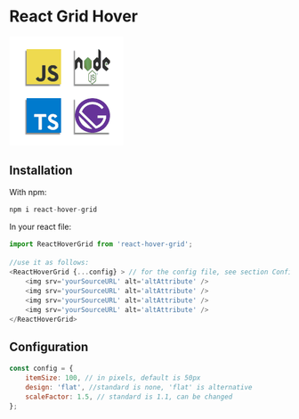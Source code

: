 # React Grid Hover

![](ReactGridHoverAnimation.gif)

## Installation
With npm:
```javascript
npm i react-hover-grid
```

In your react file:
```javascript
import ReactHoverGrid from 'react-hover-grid';

//use it as follows:
<ReactHoverGrid {...config} > // for the config file, see section Configuration below
    <img srv='yourSourceURL' alt='altAttribute' />
    <img srv='yourSourceURL' alt='altAttribute' />
    <img srv='yourSourceURL' alt='altAttribute' />
    <img srv='yourSourceURL' alt='altAttribute' />
</ReactHoverGrid>
```

## Configuration
```javascript
const config = {
	itemSize: 100, // in pixels, default is 50px
	design: 'flat', //standard is none, 'flat' is alternative
    scaleFactor: 1.5, // standard is 1.1, can be changed
};
```